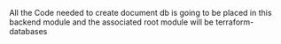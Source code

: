 All the Code needed to create document db is going to be placed in this backend module and the associated root module will be terraform-databases
